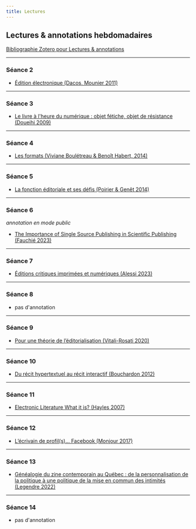 ```yaml
--- 
title: Lectures
---
```


## Lectures & annotations hebdomadaires

[Bibliographie Zotero pour Lectures & annotations](https://www.zotero.org/groups/5435201/eld-/collections/ZH2XCK8A)

----

### Séance 2 

- <a href="https://via.hypothes.is/https://www.cairn.info/revue-communications-2011-1-page-47.htm">Édition électronique (Dacos, Mounier 2011)</a>

----
 
### Séance 3

- <a href="https://via.hypothes.is/https://books.openedition.org/oep/155">Le livre à l'heure du numérique : objet fétiche, objet de résistance (Doueihi 2009)</a>

----
### Séance 4 

- <a href="https://via.hypothes.is/https://www.parcoursnumeriques-pum.ca/1-pratiques/chapitre9.html" target="blank">Les formats (Viviane Boulétreau & Benoît Habert, 2014)</a>


----
### Séance 5 

- <a href="https://via.hypothes.is/http://www.parcoursnumeriques-pum.ca/1-pratiques/chapitre1.html" target="blank">La fonction éditoriale et ses défis (Poirier & Genêt 2014)</a>



----
### Séance 6 
*annotation en mode public*

- <a href="https://via.hypothes.is/https://www.digitalstudies.org/article/id/9655/">The Importance of Single Source Publishing in Scientific Publishing (Fauchié 2023)</a>

----
### Séance 7 

- <a href="https://via.hypothes.is/http://parcoursnumeriques-pum.ca/12-editionscritiques/chapitre3.html">Éditions critiques imprimées et numériques (Alessi 2023)</a>

----

### Séance 8

- pas d'annotation

----
### Séance 9

- <a href="https://via.hypothes.is/https://journals.openedition.org/revuehn/371">Pour une théorie de l’éditorialisation (Vitali-Rosati 2020)</a>

----
### Séance 10

- <a href="https://via.hypothes.is/https://www.cairn.info/revue-de-la-bibliotheque-nationale-de-france-2012-3-page-13.htm">Du récit hypertextuel au récit interactif (Bouchardon 2012)</a>

----
### Séance 11

- <a href="https://via.hypothes.is/https://eliterature.org/pad/elp.html">Electronic Literature What it is? (Hayles 2007)</a>

----
### Séance 12

- <a href="https://via.hypothes.is/https://papyrus.bib.umontreal.ca/xmlui/bitstream/handle/1866/18302/lEcrivainDeProfil.pdf?sequence=1&isAllowed=y" target="blank">L’écrivain de profil(s)... Facebook (Monjour 2017)</a>

----
### Séance 13

- <a href="https://via.hypothes.is/https://www.erudit.org/fr/revues/analyses/2022-v16-n1-analyses06955/1088499ar/">Généalogie du zine contemporain au Québec : de la personnalisation de la politique à une politique de la mise en commun des intimités (Legendre 2022)</a>

----
### Séance 14

- pas d'annotation
